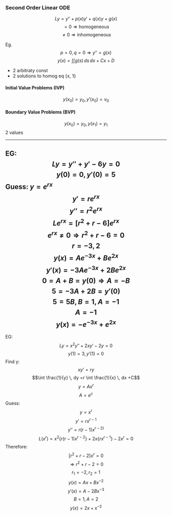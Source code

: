 ### Second Order Linear ODE
$$Ly = y'' + p(x)y'+ q(x)y + g(x)$$
$$=0 \Rightarrow \text{homogeneous}$$
$$\neq 0 \Rightarrow \text{inhomogeneous}$$

Eg.
$$p=0, q=0 \Rightarrow y''=g(x)$$
$$y(x)  = \int \int g(s) \, ds  \, dx +Cx+D$$
- 2 arbitraty const
- 2 solutions to homog eq {x, 1}

#### Initial Value Problems (IVP)
$$y(x_{0}) = y_{0}, y'(x_{0}) = v_{0}$$
#### Boundary Value Problems (BVP)
$$y(x_{0}) = y_{0}, y(x_{1})=y_{1}$$
2 values

---

EG:
$$Ly = y'' + y' - 6y = 0$$
$$y(0) = 0, y'(0) =5$$
Guess: $y = e^{rx}$
$$y' = r e^{rx}$$
$$y''=r^2e^{rx}$$
$$Le^{rx} = [r^2+r-6]e^{rx}$$
$$e^{rx} \neq 0 \Rightarrow r^2+r-6=0$$
$$r=-3, 2$$
$$y(x)=Ae^{-3x}+Be^{2x}$$
$$y'(x)=-3Ae^{-3x}+2Be^{2x}$$
$$0=A+B=y(0) \Rightarrow A=-B$$
$$5=-3A+2B=y'(0)$$
$$5 = 5B, B=1, A=-1$$
$$A=-1$$
$$y(x) = -e^{-3x} + e^{2x}$$
---
EG:
$$Ly=x^2y''+2xy'-2y=0$$
$$y(1)=3, y'(1)=0$$
Find y: 
$$xy'=ry$$
$$\int \frac{1}{y} \, dy =r \int \frac{1}{x} \, dx +C$$
$$y=Ax^r$$
$$A=e^c$$
Guess:
$$y=x^r$$
$$y'=rx^{r-1}$$
$$y''=r(r-1)x^{r-2)}$$
$$L(x^r)=x^2\{r(r-1)x^{r-2}\}+2x\{rx^{r-1}\}-2x^r=0$$
Therefore: 
$$[r^2+r-2]x^r=0$$
$$ \Rightarrow r^2+r-2=0$$
$$r_{1}=-2, r_{2}=1$$
$$y(x)=Ax+Bx^{-2}$$
$$y'(x)=A-2Bx^{-3}$$
$$B=1, A=2$$
$$y(x)=2x+x^{-2}$$